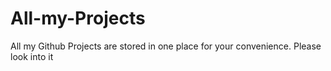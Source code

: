 # All-my-Projects
All my Github Projects are stored in one place for your convenience. Please look into it
